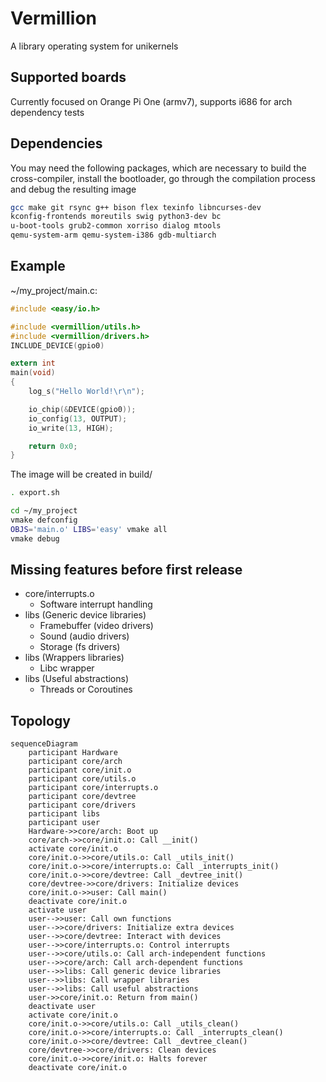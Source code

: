 # Vermillion
A library operating system for unikernels

## Supported boards
Currently focused on Orange Pi One (armv7), supports i686
for arch dependency tests

## Dependencies
You may need the following packages, which are necessary to build the
cross-compiler, install the bootloader, go through the compilation
process and debug the resulting image
```sh
gcc make git rsync g++ bison flex texinfo libncurses-dev
kconfig-frontends moreutils swig python3-dev bc
u-boot-tools grub2-common xorriso dialog mtools
qemu-system-arm qemu-system-i386 gdb-multiarch
```

## Example
~/my\_project/main.c:
```c
#include <easy/io.h>

#include <vermillion/utils.h>
#include <vermillion/drivers.h>
INCLUDE_DEVICE(gpio0)

extern int
main(void)
{
    log_s("Hello World!\r\n");

    io_chip(&DEVICE(gpio0));
    io_config(13, OUTPUT);
    io_write(13, HIGH);

    return 0x0;
}
```

The image will be created in build/
```sh
. export.sh

cd ~/my_project
vmake defconfig
OBJS='main.o' LIBS='easy' vmake all
vmake debug
```

## Missing features before first release
- core/interrupts.o
    - Software interrupt handling
- libs (Generic device libraries)
    - Framebuffer (video drivers)
    - Sound (audio drivers)
    - Storage (fs drivers)
- libs (Wrappers libraries)
    - Libc wrapper
- libs (Useful abstractions)
    - Threads or Coroutines

## Topology
```mermaid
sequenceDiagram
    participant Hardware
    participant core/arch
    participant core/init.o
    participant core/utils.o
    participant core/interrupts.o
    participant core/devtree
    participant core/drivers
    participant libs
    participant user
    Hardware->>core/arch: Boot up
    core/arch->>core/init.o: Call __init()
    activate core/init.o
    core/init.o->>core/utils.o: Call _utils_init()
    core/init.o->>core/interrupts.o: Call _interrupts_init()
    core/init.o->>core/devtree: Call _devtree_init()
    core/devtree->>core/drivers: Initialize devices
    core/init.o->>user: Call main()
    deactivate core/init.o
    activate user
    user-->>user: Call own functions
    user-->>core/drivers: Initialize extra devices
    user-->>core/devtree: Interact with devices
    user-->>core/interrupts.o: Control interrupts
    user-->>core/utils.o: Call arch-independent functions
    user-->>core/arch: Call arch-dependent functions
    user-->>libs: Call generic device libraries
    user-->>libs: Call wrapper libraries
    user-->>libs: Call useful abstractions
    user->>core/init.o: Return from main()
    deactivate user
    activate core/init.o
    core/init.o->>core/utils.o: Call _utils_clean()
    core/init.o->>core/interrupts.o: Call _interrupts_clean()
    core/init.o->>core/devtree: Call _devtree_clean()
    core/devtree->>core/drivers: Clean devices
    core/init.o->>core/init.o: Halts forever
    deactivate core/init.o
```
